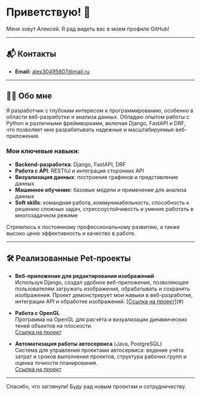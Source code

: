 # Приветствую! 👋
Меня зовут Алексей. Я рад видеть вас в моем профиле GitHub!

---

## 📬 Контакты
- **Email:** [alex30495607@mail.ru](mailto:alex30495607@mail.ru)

---

## 👨‍💻 Обо мне
Я разработчик с глубоким интересом к программированию, особенно в области веб-разработки и анализа данных. Обладаю опытом работы с Python и различными фреймворками, включая Django, FastAPI и DRF, что позволяет мне разрабатывать надежные и масштабируемые веб-приложения.

### Мои ключевые навыки:
- **Backend-разработка**: Django, FastAPI, DRF
- **Работа с API**: RESTful и интеграция сторонних API
- **Визуализация данных**: построение графиков и представление данных
- **Машинное обучение**: базовые модели и применение для анализа данных
- **Soft skills**: командная работа, коммуникабельность, способность к решению сложных задач, стрессоустойчивость и умение работать в многозадачном режиме

Стремлюсь к постоянному профессиональному развитию, а также высоко ценю эффективность и качество в работе.

---

## 🛠️ Реализованные Pet-проекты
- **Веб-приложение для редактирования изображений**  
  Используя Django, создал удобное веб-приложение, позволяющее пользователям загружать изображения, обрабатывать и сохранять изображения. Проект демонстрирует мои навыки в веб-разработке, интеграции API и обработке изображений.
  [[Ссылка на проект](https://github.com/DumpishSad/mysite/blob/master/README.md)](#)

- **Работа с OpenGL**  
  Программа на OpenGL для расчёта и визуализации динамических теней объектов на плоскости.  
  [Ссылка на проект](#)

- **Автоматизация работы автосервиса** (Java, PostgreSQL)  
  Система для управления проектами автосервиса: ведение учёта затрат и сроков выполнения проектов, структура рабочих групп и оценка точности планирования.  
  [Ссылка на проект](#)


---

Спасибо, что заглянули! Буду рад новым проектам и сотрудничеству.
